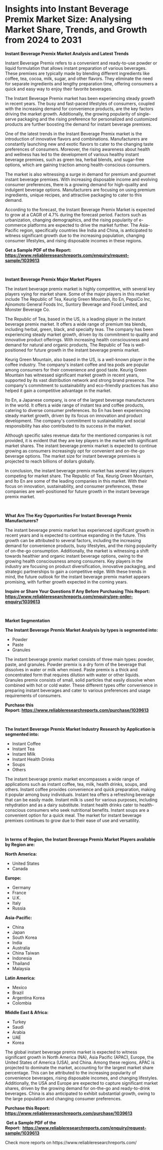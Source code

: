 <p><h1>Insights into Instant Beverage Premix Market Size: Analysing Market Share, Trends, and Growth from 2024 to 2031</h1></p><p><strong>Instant Beverage Premix Market Analysis and Latest Trends</strong></p>
<p><p>Instant Beverage Premix refers to a convenient and ready-to-use powder or liquid formulation that allows instant preparation of various beverages. These premixes are typically made by blending different ingredients like coffee, tea, cocoa, milk, sugar, and other flavors. They eliminate the need for separate ingredients and lengthy preparation time, offering consumers a quick and easy way to enjoy their favorite beverages.</p><p>The Instant Beverage Premix market has been experiencing steady growth in recent years. The busy and fast-paced lifestyles of consumers, coupled with the increasing demand for convenience products, are the key factors driving the market growth. Additionally, the growing popularity of single-serve packaging and the rising preference for personalized and customized products are further boosting the demand for instant beverage premixes.</p><p>One of the latest trends in the Instant Beverage Premix market is the introduction of innovative flavors and combinations. Manufacturers are constantly launching new and exotic flavors to cater to the changing taste preferences of consumers. Moreover, the rising awareness about health and wellness has led to the development of various healthy instant beverage premixes, such as green tea, herbal blends, and sugar-free options, which are gaining traction among health-conscious consumers.</p><p>The market is also witnessing a surge in demand for premium and gourmet instant beverage premixes. With increasing disposable income and evolving consumer preferences, there is a growing demand for high-quality and indulgent beverage options. Manufacturers are focusing on using premium ingredients, unique recipes, and attractive packaging to cater to this demand.</p><p>According to the forecast, the Instant Beverage Premix Market is expected to grow at a CAGR of 4.7% during the forecast period. Factors such as urbanization, changing demographics, and the rising popularity of e-commerce platforms are expected to drive the market further. The Asia-Pacific region, specifically countries like India and China, is anticipated to witness significant growth due to the increasing population, changing consumer lifestyles, and rising disposable incomes in these regions.</p></p>
<p><strong>Get a Sample PDF of the Report:&nbsp; <a href="https://www.reliableresearchreports.com/enquiry/request-sample/1039613">https://www.reliableresearchreports.com/enquiry/request-sample/1039613</a></strong></p>
<p>&nbsp;</p>
<p><strong>Instant Beverage Premix Major Market Players</strong></p>
<p><p>The instant beverage premix market is highly competitive, with several key players vying for market share. Some of the major players in this market include The Republic of Tea, Keurig Green Mountain, Ito En, PepsiCo Inc, Ajinomoto General Foods Inc, Suntory Beverage and Food Limited, and Monster Beverage Co.</p><p>The Republic of Tea, based in the US, is a leading player in the instant beverage premix market. It offers a wide range of premium tea blends, including herbal, green, black, and specialty teas. The company has been experiencing steady market growth, driven by its commitment to quality and innovative product offerings. With increasing health consciousness and demand for natural and organic products, The Republic of Tea is well-positioned for future growth in the instant beverage premix market.</p><p>Keurig Green Mountain, also based in the US, is a well-known player in the coffee industry. The company's instant coffee and tea pods are popular among consumers for their convenience and good taste. Keurig Green Mountain has witnessed significant market growth in recent years, supported by its vast distribution network and strong brand presence. The company's commitment to sustainability and eco-friendly practices has also helped it gain a competitive advantage in the market.</p><p>Ito En, a Japanese company, is one of the largest beverage manufacturers in the world. It offers a wide range of instant tea and coffee products, catering to diverse consumer preferences. Ito En has been experiencing steady market growth, driven by its focus on innovation and product development. The company's commitment to sustainability and social responsibility has also contributed to its success in the market.</p><p>Although specific sales revenue data for the mentioned companies is not provided, it is evident that they are key players in the market with significant market shares. The instant beverage premix market is expected to continue growing as consumers increasingly opt for convenient and on-the-go beverage options. The market size for instant beverage premixes is projected to reach billions of dollars globally.</p><p>In conclusion, the instant beverage premix market has several key players competing for market share. The Republic of Tea, Keurig Green Mountain, and Ito En are some of the leading companies in this market. With their focus on innovation, sustainability, and consumer preferences, these companies are well-positioned for future growth in the instant beverage premix market.</p></p>
<p>&nbsp;</p>
<p><strong>What Are The Key Opportunities For Instant Beverage Premix Manufacturers?</strong></p>
<p><p>The instant beverage premix market has experienced significant growth in recent years and is expected to continue expanding in the future. This growth can be attributed to several factors, including the increasing demand for convenience products, busy lifestyles, and the rising popularity of on-the-go consumption. Additionally, the market is witnessing a shift towards healthier and organic instant beverage options, owing to the growing health consciousness among consumers. Key players in the industry are focusing on product diversification, innovative packaging, and strategic partnerships to gain a competitive edge. With these trends in mind, the future outlook for the instant beverage premix market appears promising, with further growth expected in the coming years.</p></p>
<p><strong>Inquire or Share Your Questions If Any Before Purchasing This Report: <a href="https://www.reliableresearchreports.com/enquiry/pre-order-enquiry/1039613">https://www.reliableresearchreports.com/enquiry/pre-order-enquiry/1039613</a></strong></p>
<p>&nbsp;</p>
<p><strong>Market Segmentation</strong></p>
<p><strong>The Instant Beverage Premix Market Analysis by types is segmented into:</strong></p>
<p><ul><li>Powder</li><li>Paste</li><li>Granules</li></ul></p>
<p><p>The instant beverage premix market consists of three main types: powder, paste, and granules. Powder premix is a dry form of the beverage that dissolves in water or milk when mixed. Paste premix is a thick and concentrated form that requires dilution with water or other liquids. Granules premix consists of small, solid particles that easily dissolve when combined with hot or cold water. These different types offer convenience in preparing instant beverages and cater to various preferences and usage requirements of consumers.</p></p>
<p><strong>Purchase this Report:&nbsp;<a href="https://www.reliableresearchreports.com/purchase/1039613">https://www.reliableresearchreports.com/purchase/1039613</a></strong></p>
<p>&nbsp;</p>
<p><strong>The Instant Beverage Premix Market Industry Research by Application is segmented into:</strong></p>
<p><ul><li>Instant Coffee</li><li>Instant Tea</li><li>Instant Milk</li><li>Instant Health Drinks</li><li>Soups</li><li>Others</li></ul></p>
<p><p>The instant beverage premix market encompasses a wide range of applications such as instant coffee, tea, milk, health drinks, soups, and others. Instant coffee provides convenience and quick preparation, making it popular among busy individuals. Instant tea offers a refreshing beverage that can be easily made. Instant milk is used for various purposes, including rehydration and as a dairy substitute. Instant health drinks cater to health-conscious consumers who seek nutritional benefits. Instant soups are a convenient option for a quick meal. The market for instant beverage premixes continues to grow due to their ease of use and versatility.</p></p>
<p>&nbsp;</p>
<p><strong>In terms of Region, the Instant Beverage Premix Market Players available by Region are:</strong></p>
<p>
    <p> <strong> North America: </strong>
        <ul>
            <li>United States</li>
            <li>Canada</li>
        </ul>
        </p> 
    <p> <strong> Europe: </strong>
        <ul>
            <li>Germany</li>
            <li>France</li>
            <li>U.K.</li>
            <li>Italy</li>
            <li>Russia</li>
        </ul>
        </p> 
    <p> <strong> Asia-Pacific: </strong>
        <ul>
            <li>China</li>
            <li>Japan</li>
            <li>South Korea</li>
            <li>India</li>
            <li>Australia</li>
            <li>China Taiwan</li>
            <li>Indonesia</li>
            <li>Thailand</li>
            <li>Malaysia</li>
        </ul>
        </p> 
    <p> <strong> Latin America: </strong>
        <ul>
            <li>Mexico</li>
            <li>Brazil</li>
            <li>Argentina Korea</li>
            <li>Colombia</li>
        </ul>
        </p> 
    <p> <strong> Middle East & Africa: </strong>
        <ul>
            <li>Turkey</li>
            <li>Saudi</li>
            <li>Arabia</li>
            <li>UAE</li>
            <li>Korea</li>
        </ul>
    </p>
    </p>
<p><p>The global instant beverage premix market is expected to witness significant growth in North America (NA), Asia Pacific (APAC), Europe, the United States of America (USA), and China. Among these regions, APAC is projected to dominate the market, accounting for the largest market share percentage. This can be attributed to the increasing popularity of convenience beverages, rising disposable incomes, and changing lifestyles. Additionally, the USA and Europe are expected to capture significant market shares, driven by the growing demand for on-the-go and ready-to-drink beverages. China is also anticipated to exhibit substantial growth, owing to the large population and changing consumer preferences.</p></p>
<p><strong>Purchase this Report: <a href="https://www.reliableresearchreports.com/purchase/1039613">https://www.reliableresearchreports.com/purchase/1039613</a></strong></p>
<p>&nbsp;<strong>Get a Sample PDF of the Report:&nbsp;&nbsp;<a href="https://www.reliableresearchreports.com/enquiry/request-sample/1039613">https://www.reliableresearchreports.com/enquiry/request-sample/1039613</a></strong></p>
<p><strong></strong></p>
<p>Check more reports on https://www.reliableresearchreports.com/</p>